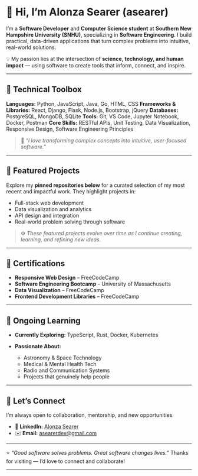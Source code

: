 # 👋 Hi, I’m Alonza Searer (asearer)

I’m a **Software Developer** and **Computer Science student** at **Southern New Hampshire University (SNHU)**, specializing in **Software Engineering**. I build practical, data-driven applications that turn complex problems into intuitive, real-world solutions.

💡 My passion lies at the intersection of **science, technology, and human impact** — using software to create tools that inform, connect, and inspire.

---

## 🧰 Technical Toolbox

**Languages:** Python, JavaScript, Java, Go, HTML, CSS
**Frameworks & Libraries:** React, Django, Flask, Node.js, Bootstrap, jQuery
**Databases:** PostgreSQL, MongoDB, SQLite
**Tools:** Git, VS Code, Jupyter Notebook, Docker, Postman
**Core Skills:** RESTful APIs, Unit Testing, Data Visualization, Responsive Design, Software Engineering Principles

> 💬 *“I love transforming complex concepts into intuitive, user-focused software.”*

---

## 🌟 Featured Projects

Explore my **pinned repositories below** for a curated selection of my most recent and impactful work.
They highlight projects in:

* Full-stack web development
* Data visualization and analytics
* API design and integration
* Real-world problem solving through software

> ⚙️ *These featured projects evolve over time as I continue creating, learning, and refining new ideas.*

---

## 🏅 Certifications

* **Responsive Web Design** – FreeCodeCamp
* **Software Engineering Bootcamp** – University of Massachusetts
* **Data Visualization** – FreeCodeCamp
* **Frontend Development Libraries** – FreeCodeCamp

---

## 🌱 Ongoing Learning

* **Currently Exploring:** TypeScript, Rust, Docker, Kubernetes
* **Passionate About:**

  * Astronomy & Space Technology
  * Medical & Mental Health Tech
  * Radio and Communication Systems
  * Projects that genuinely help people

---

## 🤝 Let’s Connect

I’m always open to collaboration, mentorship, and new opportunities.

* 💼 **LinkedIn:** [Alonza Searer](https://linkedin.com/in/alonzasearer)
* ✉️ **Email:** [asearerdev@gmail.com](mailto:asearerdev@gmail.com)

---

⭐ *“Good software solves problems. Great software changes lives.”*
Thanks for visiting — I’d love to connect and collaborate!

---

